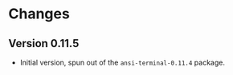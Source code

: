 Changes
=======

Version 0.11.5
--------------

* Initial version, spun out of the `ansi-terminal-0.11.4` package.
